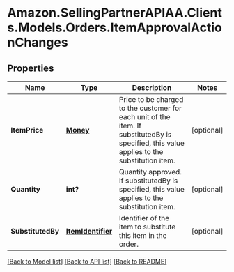 # Amazon.SellingPartnerAPIAA.Clients.Models.Orders.ItemApprovalActionChanges
## Properties

Name | Type | Description | Notes
------------ | ------------- | ------------- | -------------
**ItemPrice** | [**Money**](Money.md) | Price to be charged to the customer for each unit of the item. If substitutedBy is specified, this value applies to the substitution item. | [optional] 
**Quantity** | **int?** | Quantity approved. If substitutedBy is specified, this value applies to the substitution item. | [optional] 
**SubstitutedBy** | [**ItemIdentifier**](ItemIdentifier.md) | Identifier of the item to substitute this item in the order. | [optional] 

[[Back to Model list]](../README.md#documentation-for-models) [[Back to API list]](../README.md#documentation-for-api-endpoints) [[Back to README]](../README.md)

